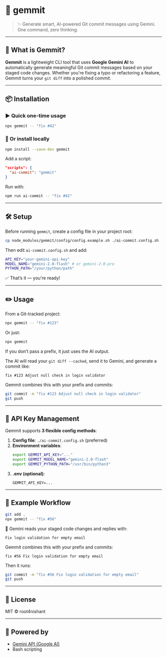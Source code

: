 # 🧠 gemmit

> ✨ Generate smart, AI-powered Git commit messages using Gemini. One command, zero thinking.

---

## 🚀 What is Gemmit?

**Gemmit** is a lightweight CLI tool that uses **Google Gemini AI** to automatically generate meaningful Git commit messages based on your staged code changes. Whether you're fixing a typo or refactoring a feature, Gemmit turns your `git diff` into a polished commit.

---

## 📦 Installation

### ▶️ Quick one-time usage
```bash
npx gemmit -- "fix #42"
```

### 📌 Or install locally
```bash
npm install --save-dev gemmit
```

Add a script:
```json
"scripts": {
  "ai-commit": "gemmit"
}
```

Run with:
```bash
npm run ai-commit -- "fix #42"
```

---

## 🛠 Setup

Before running `gemmit`, create a config file in your project root:

```bash
cp node_modules/gemmit/config/config.example.sh ./ai-commit.config.sh
```

Then edit `ai-commit.config.sh` and add:

```bash
API_KEY="your-gemini-api-key"
MODEL_NAME="gemini-2.0-flash" # or gemini-2.0-pro
PYTHON_PATH="/your/python/path"
```

✅ That’s it — you're ready!

---

## ✏️ Usage

From a Git-tracked project:

```bash
npx gemmit -- "fix #123"
```

Or just:

```bash
npx gemmit
```

If you don’t pass a prefix, it just uses the AI output.

The AI will read your `git diff --cached`, send it to Gemini, and generate a commit like:

```
fix #123 Adjust null check in login validator
```

Gemmit combines this with your prefix and commits:
```bash
git commit -m "fix #123 Adjust null check in login validator"
git push
```

---

## 🔐 API Key Management

Gemmit supports **3 flexible config methods**:

1. **Config file**: `./ai-commit.config.sh` (preferred)
2. **Environment variables**:
   ```bash
   export GEMMIT_API_KEY="..."
   export GEMMIT_MODEL_NAME="gemini-2.0-flash"
   export GEMMIT_PYTHON_PATH="/usr/bin/python3"
   ```
3. **.env (optional)**:
   ```env
   GEMMIT_API_KEY=...
   ```

---

## 🧪 Example Workflow

```bash
git add .
npx gemmit -- "fix #56"
```

💬 Gemini reads your staged code changes and replies with:
```
Fix login validation for empty email
```

Gemmit combines this with your prefix and commits:
```
fix #56 Fix login validation for empty email
```

Then it runs:
```bash
git commit -m "fix #56 Fix login validation for empty email"
git push
```

---

## 📄 License

MIT © root4nishant

---

## 🧠 Powered by

- [Gemini API (Google AI)](https://ai.google.dev/)
- Bash scripting
